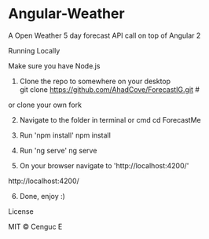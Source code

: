 # Angular-Weather

A Open Weather 5 day forecast API call on top of Angular 2

Running Locally

Make sure you have Node.js

1) Clone the repo to somewhere on your desktop  
git clone https://github.com/AhadCove/ForecastIG.git  #
  

or clone your own fork
    

2) Navigate to the folder in terminal or cmd
cd ForecastMe
    

3) Run 'npm install'
npm install


4) Run 'ng serve'
ng serve


5) On your browser navigate to 'http://localhost:4200/'
    
http://localhost:4200/


6) Done, enjoy :)

License

MIT © Cenguc E
